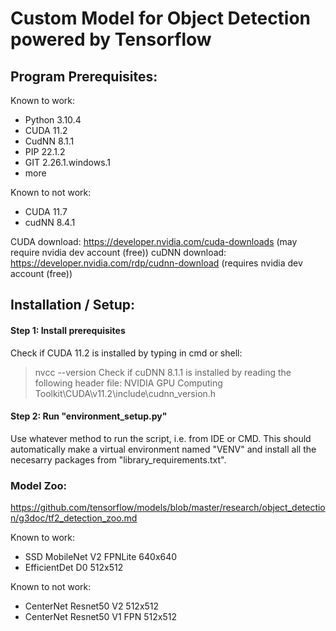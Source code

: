 # Custom Model for Object Detection powered by Tensorflow
## Program Prerequisites:
Known to work:
- Python 3.10.4
- CUDA 11.2 
- CudNN 8.1.1
- PIP 22.1.2
- GIT 2.26.1.windows.1
- more

Known to not work:
- CUDA 11.7
- cudNN 8.4.1


CUDA download:  https://developer.nvidia.com/cuda-downloads (may require nvidia dev account (free))
cuDNN download: https://developer.nvidia.com/rdp/cudnn-download (requires nvidia dev account (free))



## Installation / Setup:
#### Step 1: Install prerequisites
Check if CUDA 11.2 is installed by typing in cmd or shell:
> nvcc --version
Check if cuDNN 8.1.1 is installed by reading the following header file:
> NVIDIA GPU Computing Toolkit\CUDA\v11.2\include\cudnn_version.h


#### Step 2: Run "environment_setup.py"
Use whatever method to run the script, i.e. from IDE or CMD.
This should automatically make a virtual environment named "VENV" and install all the necesarry packages from "library_requirements.txt".



### Model Zoo:
https://github.com/tensorflow/models/blob/master/research/object_detection/g3doc/tf2_detection_zoo.md

Known to work:
- SSD MobileNet V2 FPNLite 640x640
- EfficientDet D0 512x512

Known to not work:
- CenterNet Resnet50 V2 512x512
- CenterNet Resnet50 V1 FPN 512x512

